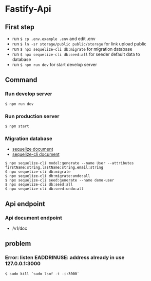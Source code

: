 # Fastify-Api

## First step
- run ``` $ cp .env.example .env ``` and edit .env
- run ``` $ ln -sr storage/public public/storage ``` for link upload public
- run ``` $ npx sequelize-cli db:migrate ``` for migration database
- run ``` $ npx sequelize-cli db:seed:all ``` for seeder default data to database
- run ``` $ npm run dev ``` for start develop server

## Command

### Run develop server
```
$ npm run dev
```

### Run production server
```
$ npm start
```

### Migration database
- [sequelize document](http://docs.sequelizejs.com/)
- [sequelize-cli document](https://github.com/sequelize/cli)
```
$ npx sequelize-cli model:generate --name User --attributes firstName:string,lastName:string,email:string
$ npx sequelize-cli db:migrate
$ npx sequelize-cli db:migrate:undo:all
$ npx sequelize-cli seed:generate --name demo-user
$ npx sequelize-cli db:seed:all
$ npx sequelize-cli db:seed:undo:all
```

## Api endpoint

### Api document endpoint
  - /v1/doc

## problem

### Error: listen EADDRINUSE: address already in use 127.0.0.1:3000
```
$ sudo kill `sudo lsof -t -i:3000`
```
